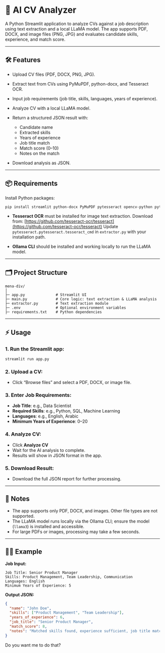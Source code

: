 # 📄 AI CV Analyzer

A Python Streamlit application to analyze CVs against a job description using text extraction and a local LLaMA model. The app supports PDF, DOCX, and image files (PNG, JPG) and evaluates candidate skills, experience, and match score.

---

## 🛠️ Features

* Upload CV files (PDF, DOCX, PNG, JPG).
* Extract text from CVs using PyMuPDF, python-docx, and Tesseract OCR.
* Input job requirements (job title, skills, languages, years of experience).
* Analyze CV with a local LLaMA model.
* Return a structured JSON result with:

  * Candidate name
  * Extracted skills
  * Years of experience
  * Job title match
  * Match score (0–10)
  * Notes on the match
* Download analysis as JSON.

---

## 📦 Requirements

Install Python packages:

```bash
pip install streamlit python-docx PyMuPDF pytesseract opencv-python python-dotenv
```

* **Tesseract OCR** must be installed for image text extraction.
  Download from: [https://github.com/tesseract-ocr/tesseract](https://github.com/tesseract-ocr/tesseract)
  Update `pytesseract.pytesseract.tesseract_cmd` in `extractor.py` with your installation path.

* **Ollama CLI** should be installed and working locally to run the LLaMA model.

---

## 🗂️ Project Structure

```
mena-div/
│
├─ app.py              # Streamlit UI
├─ main.py             # Core logic: text extraction & LLaMA analysis
├─ extractor.py        # Text extraction module
├─ .env                # Optional environment variables
├─ requirements.txt    # Python dependencies
```

---

## ⚡ Usage

### 1. Run the Streamlit app:

```bash
streamlit run app.py
```

### 2. Upload a CV:

* Click “Browse files” and select a PDF, DOCX, or image file.

### 3. Enter Job Requirements:

* **Job Title**: e.g., Data Scientist
* **Required Skills**: e.g., Python, SQL, Machine Learning
* **Languages**: e.g., English, Arabic
* **Minimum Years of Experience**: 0–20

### 4. Analyze CV:

* Click **Analyze CV**
* Wait for the AI analysis to complete.
* Results will show in JSON format in the app.

### 5. Download Result:

* Download the full JSON report for further processing.

---

## 🔧 Notes

* The app supports only PDF, DOCX, and images. Other file types are not supported.
* The LLaMA model runs locally via the Ollama CLI; ensure the model (`llama3`) is installed and accessible.
* For large PDFs or images, processing may take a few seconds.

---

## 👨‍💻 Example

**Job Input:**

```
Job Title: Senior Product Manager
Skills: Product Management, Team Leadership, Communication
Languages: English
Minimum Years of Experience: 5
```

**Output JSON:**

```json
{
  "name": "John Doe",
  "skills": ["Product Management", "Team Leadership"],
  "years_of_experience": 6,
  "job_title": "Senior Product Manager",
  "match_score": 8,
  "notes": "Matched skills found, experience sufficient, job title matches"
}
```

Do you want me to do that?
